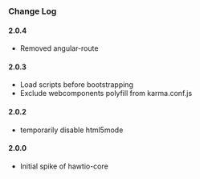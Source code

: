### Change Log

#### 2.0.4
* Removed angular-route

#### 2.0.3
* Load scripts before bootstrapping
* Exclude webcomponents polyfill from karma.conf.js

#### 2.0.2
* temporarily disable html5mode

#### 2.0.0
* Initial spike of hawtio-core
